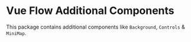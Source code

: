 # Vue Flow Additional Components

This package contains additional components like `Background`, `Controls` & `MiniMap`.
